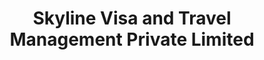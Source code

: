 ---
title: "Skyline Visa and Travel Management Private Limited"
url: /new-delhi/skyline-visa-and-travel-management-private-limited/
shop: Reisebüro
---